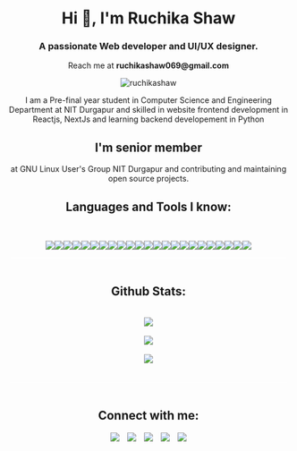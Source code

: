 <div>
<h1 align="center">Hi 👋, I'm Ruchika Shaw</h1>
<h3 align="center">A passionate Web developer and UI/UX designer.</h3>
  
<p align="center">Reach me at <b>ruchikashaw069@gmail.com</b></p>

<p align="center"> <img src="https://komarev.com/ghpvc/?username=ruchikashaw&label=Profile%20views&color=0e75b6&style=flat" alt="ruchikashaw" /> </p>

<div align="center">
  
I am a Pre-final year student in Computer Science and Engineering Department at NIT Durgapur and skilled in website frontend development in Reactjs, NextJs and learning backend developement in Python
  
## I'm senior member 
 at GNU Linux User's Group NIT Durgapur and contributing and maintaining open source projects.

<h2 ><b>Languages and Tools I know:</b></h2>

<br/>

<img src="https://img.shields.io/badge/CSS3-1572B6?style=for-the-badge&logo=css3&logoColor=white"/><img src="https://img.shields.io/badge/HTML5-E34F26?style=for-the-badge&logo=html5&logoColor=white"/><img src="https://img.shields.io/badge/JavaScript-F7DF1E?style=for-the-badge&logo=javascript&logoColor=black"/><img src="https://img.shields.io/badge/C-00599C?style=for-the-badge&logo=c&logoColor=white"/><img src="https://img.shields.io/badge/C%2B%2B-00599C?style=for-the-badge&logo=c%2B%2B&logoColor=white"/><img src="https://img.shields.io/badge/npm-CB3837?style=for-the-badge&logo=npm&logoColor=white"/><img src="https://img.shields.io/badge/Node.js-339933?style=for-the-badge&logo=nodedotjs&logoColor=white"/><img src="https://img.shields.io/badge/React-20232A?style=for-the-badge&logo=react&logoColor=61DAFB"/><img src="https://img.shields.io/badge/Bootstrap-563D7C?style=for-the-badge&logo=bootstrap&logoColor=white"/><img src="https://img.shields.io/badge/Material--UI-0081CB?style=for-the-badge&logo=material-ui&logoColor=white"/><img src="https://img.shields.io/badge/React_Router-CA4245?style=for-the-badge&logo=react-router&logoColor=white"/><img src="https://img.shields.io/badge/Git-F05032?style=for-the-badge&logo=git&logoColor=white"/><img src="https://img.shields.io/badge/Next.js-000000.svg?style=for-the-badge&logo=nextdotjs&logoColor=white"/><img src="https://img.shields.io/badge/Netlify-00C7B7?style=for-the-badge&logo=netlify&logoColor=white"/><img src="https://img.shields.io/badge/Linux-FCC624?style=for-the-badge&logo=linux&logoColor=black"/><img src="https://img.shields.io/badge/Ubuntu-E95420?style=for-the-badge&logo=ubuntu&logoColor=white"/><img src="https://img.shields.io/badge/Figma-F24E1E?style=for-the-badge&logo=figma&logoColor=white"/><img src="https://img.shields.io/badge/Canva-%2300C4CC.svg?&style=for-the-badge&logo=Canva&logoColor=white"/><img src="https://img.shields.io/badge/Python-1572B6?style=for-the-badge&logo=python&logoColor=white"/><img src="https://img.shields.io/badge/mysql-339933?style=for-the-badge&logo=mysql&logoColor=white"/><img src="https://img.shields.io/badge/MongoDB-4EA94B?style=for-the-badge&logo=mongodb&logoColor=white"/><img src="https://img.shields.io/badge/Postman-FF6C37?style=for-the-badge&logo=Postman&logoColor=white"/><img src="https://img.shields.io/badge/FastApi-339933?style=for-the-badge&logo=FastApi&logoColor=white"/>
</div>
<div style="height:1px;width:98%;background-color:white;margin-left:1%"></div>
<br/>
<div align="center">
<h2 ><b>Github Stats:</b></h2>
<br/>
<img align="center" src="https://github-readme-stats.vercel.app/api/top-langs/?username=ruchikashaw&layout=compact&theme=radical" />

<br/>

<br/>
<img align="center" src="https://github-readme-stats.vercel.app/api?username=ruchikashaw&show_icons=true&theme=radical" />
<br/>

<br/>
<img align="center" src="https://github-readme-streak-stats.herokuapp.com/?user=ruchikashaw&theme=dark&hide_border:true" />
</div>
<br>
<br/>

<div style="height:1px;width:98%;background-color:white;margin-left:1%"></div>
<br>
<div align="center">
<h2 ><b>Connect with me:</b></h2>
  </div>
<div align="center">
<a href="https://github.com/ruchikashaw"><img src="https://img.shields.io/badge/GitHub-100000?style=for-the-badge&logo=github&logoColor=white" style="padding-right:2%"/></a>
<a href="https://www.linkedin.com/in/ruchika-shaw-31b756208"><img src="https://img.shields.io/badge/LinkedIn-0077B5?style=for-the-badge&logo=linkedin&logoColor=white " style="padding-right:2%"/></a>  
<a href="https://www.facebook.com/ruchika.shaw.1212?mibextid=ZbWKwL"><img src="https://img.shields.io/badge/Facebook-1877F2?style=for-the-badge&logo=facebook&logoColor=white" style="padding-right:2%"/></a> 
<a href="https://instagram.com/_ruchika12_?igshid=ZDdkNTZiNTM="><img  
src="https://img.shields.io/badge/Instagram-E4405F?style=for-the-badge&logo=instagram&logoColor=white" style="padding-right:2%"/></a>
<a href="mailto:ruchikashaw069@gmail.com"><img src="https://img.shields.io/badge/Gmail-D14836?style=for-the-badge&logo=gmail&logoColor=white"/></a>

 </div>

</div>
